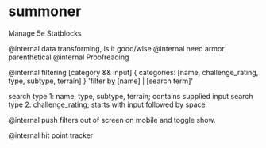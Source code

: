 # summoner

Manage 5e Statblocks

@internal data transforming, is it good/wise
@internal need armor parenthetical
@internal Proofreading

@internal filtering [category && input] { categories: [name, challenge_rating, type, subtype, terrain] }
          'filter by [name] | [search term]'

search type 1: name, type, subtype, terrain; contains supplied input
search type 2: challenge_rating; starts with input followed by space

@internal push filters out of screen on mobile and toggle show.

@internal hit point tracker
